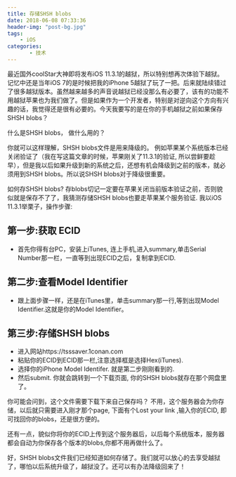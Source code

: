 ```yaml
---
title: 存储SHSH blobs
date: 2018-06-08 07:33:36
header-img: "post-bg.jpg"
tags:
	- iOS
categories:
       - 技术
---
```


最近国外coolStar大神即将发布iOS 11.3.1的越狱，所以特别想再次体验下越狱。记忆中还是当年iOS 7的是时候把我的iPhone 5越狱了玩了一把。后来就陆续错过了很多越狱版本。虽然越来越多的声音说越狱已经没那么有必要了，该有的功能不用越狱苹果也为我们做了。但是如果作为一个开发者，特别是对逆向这个方向有兴趣的话，我觉得还是很有必要的。今天我要写的是在你的手机越狱之前如果保存SHSH blobs？

什么是SHSH blobs， 做什么用的？

你就可以这样理解，SHSH blobs文件是用来降级的。 例如苹果某个系统版本已经关闭验证了（我在写这篇文章的时候，苹果刚关了11.3.1的验证, 所以尝鲜要趁早），但是我以后如果升级到新的系统之后，还想有机会降级到之前的版本，就必须用到SHSH blobs。所以说SHSH blobs对于降级很重要。

如何存SHSH blobs?
存blobs切记一定要在苹果关闭当前版本验证之前，否则貌似就是保存不了了，我猜测存储SHSH blobs也要走苹果某个服务验证. 我以iOS 11.3.1举栗子，操作步骤:
## 第一步:获取 ECID
* 首先你得有台PC，安装上iTunes, 连上手机,进入summary,单击Serial Number那一栏，一直等到出现ECID之后，复制拿到ECID.
## 第二步:查看Model Identifier
* 跟上面步骤一样，还是在iTunes里，单击summary那一行,等到出现Model Identifier.这就是你的Model Identifier。
## 第三步:存储SHSH blobs
* 进入网站https://tsssaver.1conan.com
* 粘贴你的ECID到ECID那一栏,注意选择框是选择Hex(iTunes).
* 选择你的iPhone Model Identifer. 就是第二步刚刚看到的.
* 然后submit. 你就会跳转到一个下载页面, 你的SHSH blobs就存在那个网盘里了。


你可能会问到，这个文件需要下载下来自己保存吗？ 不用，这个服务器会为你存储，以后就只需要进入刚才那个page, 下面有个Lost your link ,输入你的ECID, 即可找回你的blobs，还是很方便的。

还有一点，貌似你将你的ECID上传到这个服务器后，以后每个系统版本，服务器都会自动为你保存各个版本的blobs,你都不用再做什么了。

好，SHSH blobs文件我们已经知道如何存储了。我们就可以放心的去享受越狱了，哪怕以后系统升级了，越狱没了。还可以有办法降级回来了！




